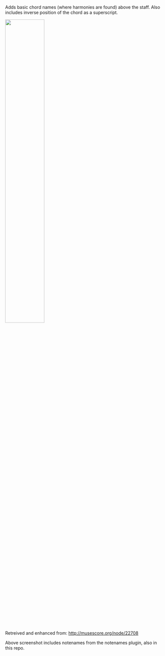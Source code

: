 Adds basic chord names (where harmonies are found) above the staff. Also includes inverse position of the chord as a superscript.

<img width="50%" src="http://content.screencast.com/users/andresn/folders/Jing/media/d9386ccb-ab09-4460-9c70-9f3099e17ce5/00000138.png"/>

Retreived and enhanced from:
http://musescore.org/node/22708

Above screenshot includes notenames from the notenames plugin, also in this repo.
